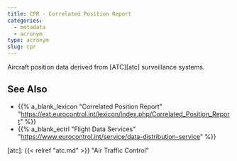 ```yaml
---
title: CPR - Correlated Position Report
categories:
  - metadata
  - acronym
type: acronym
slug: cpr
---
```


Aircraft position data derived from [ATC][atc] surveillance systems.

## See Also

* {{% a_blank_lexicon "Correlated Position Report" "https://ext.eurocontrol.int/lexicon/index.php/Correlated_Position_Report" %}}
* {{% a_blank_ectrl "Flight Data Services" "https://www.eurocontrol.int/service/data-distribution-service" %}}

[atc]: {{< relref "atc.md" >}} "Air Traffic Control"
